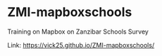 # ZMI-mapboxschools
Training on Mapbox on Zanzibar Schools Survey

Link: https://vick25.github.io/ZMI-mapboxschools/
